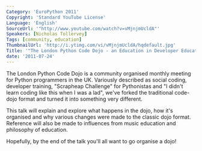 ```yaml
---
Category: 'EuroPython 2011'
Copyright: 'Standard YouTube License'
Language: 'English'
SourceUrl: '"http://www.youtube.com/watch?v=vMjnjmUcldA"'
Speakers: [Nicholas Tollervey]
Tags: [community, education]
ThumbnailUrl: 'http://i.ytimg.com/vi/vMjnjmUcldA/hqdefault.jpg'
Title: '"The London Python Code Dojo - an Education in Developer Education"'
date: '2011-07-24'
---
```

The London Python Code Dojo is a community organised monthly meeting for
Python programmers in the UK. Variously described as social coding, developer
training, "Scrapheap Challenge" for Pythonistas and "I didn't learn coding
like this when I was a lad", we've forked the traditional code-dojo format and
turned it into something very different.

This talk will explain and explore what happens in the dojo, how it's
organised and why various changes were made to the classic dojo format.
Reference will also be made to influences from music education and philosophy
of education.

Hopefully, by the end of the talk you'll all want to go organise a dojo!

